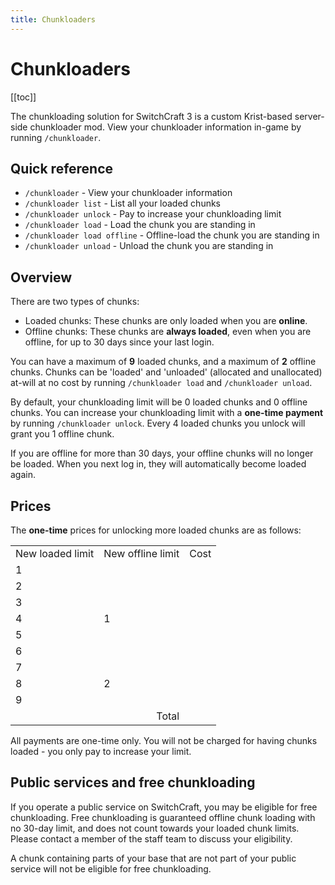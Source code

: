 ```yaml
---
title: Chunkloaders
---
```


<script setup>
import KristValue from "../components/KristValue.vue";
</script>

# Chunkloaders

[[toc]]

The chunkloading solution for SwitchCraft 3 is a custom Krist-based server-side chunkloader mod. View your chunkloader
information in-game by running `/chunkloader`.

## Quick reference

- `/chunkloader` - View your chunkloader information
- `/chunkloader list` - List all your loaded chunks
- `/chunkloader unlock` - Pay to increase your chunkloading limit
- `/chunkloader load` - Load the chunk you are standing in
- `/chunkloader load offline` - Offline-load the chunk you are standing in
- `/chunkloader unload` - Unload the chunk you are standing in

## Overview

There are two types of chunks:
- Loaded chunks: These chunks are only loaded when you are **online**.
- Offline chunks: These chunks are **always loaded**, even when you are offline, for up to 30 days since your last login.

You can have a maximum of **9** loaded chunks, and a maximum of **2** offline chunks. Chunks can be 'loaded' and 
'unloaded' (allocated and unallocated) at-will at no cost by running `/chunkloader load` and 
`/chunkloader unload`.

By default, your chunkloading limit will be 0 loaded chunks and 0 offline chunks. You can increase your chunkloading
limit with a **one-time payment** by running `/chunkloader unlock`. Every 4 loaded chunks you unlock will grant you 1 
offline chunk. 

If you are offline for more than 30 days, your offline chunks will no longer be loaded. When you next log in, they will
automatically become loaded again.

## Prices

The **one-time** prices for unlocking more loaded chunks are as follows:

<table>
    <tr>
        <td>New loaded limit</td>
        <td>New offline limit</td>
        <td>Cost</td>
    </tr>
    <tr><td>1</td> <td></td>  <td><KristValue :value="100" /></td></tr>
    <tr><td>2</td> <td></td>  <td><KristValue :value="150" /></td></tr>
    <tr><td>3</td> <td></td>  <td><KristValue :value="200" /></td></tr>
    <tr><td>4</td> <td>1</td> <td><KristValue :value="250" /></td></tr>
    <tr><td>5</td> <td></td>  <td><KristValue :value="300" /></td></tr>
    <tr><td>6</td> <td></td>  <td><KristValue :value="350" /></td></tr>
    <tr><td>7</td> <td></td>  <td><KristValue :value="400" /></td></tr>
    <tr><td>8</td> <td>2</td> <td><KristValue :value="450" /></td></tr>
    <tr><td>9</td> <td></td>  <td><KristValue :value="500" /></td></tr>
    <tr>
        <td colspan="2" align="right">Total</td>
        <td><KristValue :value="2700" /></td>
    </tr>
</table>

All payments are one-time only. You will not be charged for having chunks loaded - you only pay to increase your limit.

## Public services and free chunkloading

If you operate a public service on SwitchCraft, you may be eligible for free chunkloading. Free chunkloading is 
guaranteed offline chunk loading with no 30-day limit, and does not count towards your loaded chunk limits. Please 
contact a member of the staff team to discuss your eligibility. 

A chunk containing parts of your base that are not part of your public service will not be eligible for free
chunkloading.
